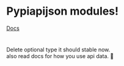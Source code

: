 # Pypiapijson modules!

[Docs](https://pypiapijson.biomooping.tk)
#
Delete optional type it should stable now.<br>
also read docs for how you use api data.
👀
